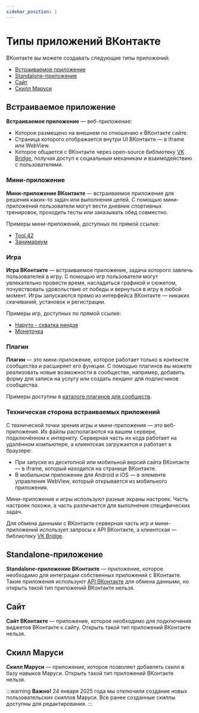 ```yaml
---
sidebar_position: 1
---
```


# Типы приложений ВКонтакте

ВКонтакте вы можете создавать следующие типы приложений:

* [Встраиваемое приложение](#Мини-приложения)
* [Standalone-приложение](#Standalone-приложение)
* [Сайт](#Сайт)
* [Скилл Маруси](#Скилл%20Маруси)

## Встраиваемое приложение

**Встраиваемое приложение** — веб-приложение:

* Которое размещено на внешнем по отношению к ВКонтакте сайте.
* Страница которого отображается внутри UI ВКонтакте — в iframe или WebView.
* Которое общается с ВКонтакте через open-source библиотеку [VK Bridge](bridge/overview), получая доступ к социальным механикам и взаимодействию с пользователями.

### Мини-приложение

**Мини-приложение ВКонтакте** — встраиваемое приложение для решения каких-то задач или выполнения целей. С помощью мини-приложений пользователи могут вести дневник спортивных тренировок, проходить тесты или заказывать обед совместно.

Примеры мини-приложений, доступных по прямой ссылке:

* [Tool 42](https://vk.com/tool42)
* [Занимариум](https://vk.com/zanimarium)

### Игра

**Игра ВКонтакте** — встраиваемое приложение, задача которого завлечь пользователей в игру. С помощью игр пользователи могут увлекательно провести время, насладиться графикой и сюжетом, почувствовать удовольствие от победы и вернуться в игру в любой момент. Игры запускаются прямо из интерфейса ВКонтакте — никаких скачиваний, установок и регистрации.

Примеры игр, доступных по прямой ссылке:

* [Наруто - схватка ниндзя](https://vk.com/app7075874)
* [Монеточка](https://vk.com/raccoin)

### Плагин

**Плагин** — это мини-приложение, которое работает только в контексте сообщества и расширяет его функции. С помощью плагинов вы можете реализовать новые возможности в сообществе, например, добавить форму для записи на услугу или создать лендинг для подписчиков сообщества.

Примеры доступны в [каталоге плагинов для сообществ](https://vk.com/community_apps).

### Техническая сторона встраиваемых приложений

С технической точки зрения игры и мини-приложения — это веб-приложения. Их файлы располагаются на вашем сервере, подключённом к интернету. Серверная часть их кода работает на удалённом компьютере, а клиентская загружается и работает в браузере:

* При запуске из десктопной или мобильной версий сайта ВКонтакте — в iframe, который находится на странице ВКонтакте.
* В мобильном приложении для Android и iOS — в элементе управления WebView, который открывается из мобильного приложения.

Мини-приложения и игры используют разные экраны настроек. Часть настроек похожи, а часть различается для выполнения специфических задач.

Для обмена данными с ВКонтакте серверная часть игр и мини-приложений использует запросы к API ВКонтакте, а клиентская — библиотеку [VK Bridge](bridge/overview).

## Standalone-приложение

**Standalone-приложение ВКонтакте** — приложение, которое необходимо для интеграции собственных приложений с ВКонтакте. Такие приложения используют [API ВКонтакте](api/overview) для обмена данными, но открыть такой тип приложений ВКонтакте нельзя.

## Сайт

**Сайт ВКонтакте** — приложение, которое необходимо для подключения виджетов ВКонтакте к сайту. Открыть такой тип приложений ВКонтакте нельзя.

## Скилл Маруси

**Скилл Маруси** — приложение, которое позволяет добавлять скилл в базу навыков Маруси. Открыть такой тип приложений ВКонтакте нельзя.

:::warning
**Важно!** 24 января 2025 года мы отключили создание новых пользовательских скиллов Маруси. Все ранее созданные скиллы доступны для редактирования.
:::
